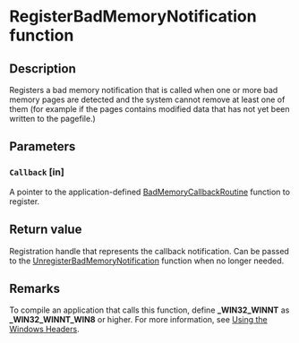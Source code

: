 # RegisterBadMemoryNotification function

## Description

Registers a bad memory notification that is called when one or more bad memory pages are detected and the system
cannot remove at least one of them (for example if the pages contains modified data that has not yet been written
to the pagefile.)

## Parameters

### `Callback` [in]

A pointer to the application-defined
[BadMemoryCallbackRoutine](https://learn.microsoft.com/previous-versions/windows/desktop/legacy/hh691011(v=vs.85)) function to
register.

## Return value

Registration handle that represents the callback notification. Can be passed to the
[UnregisterBadMemoryNotification](https://learn.microsoft.com/windows/desktop/api/memoryapi/nf-memoryapi-unregisterbadmemorynotification)
function when no longer needed.

## Remarks

To compile an application that calls this function, define **_WIN32_WINNT** as
**_WIN32_WINNT_WIN8** or higher. For more information, see
[Using the Windows Headers](https://learn.microsoft.com/windows/desktop/WinProg/using-the-windows-headers).